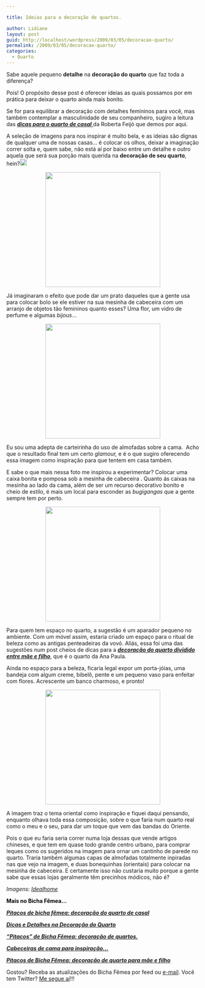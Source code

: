 ```yaml
---

title: Ideias para a decoração de quartos.

author: Lidiane
layout: post
guid: http://localhost/wordpress/2009/03/05/decoracao-quarto/
permalink: /2009/03/05/decoracao-quarto/
categories:
  - Quarto
---
```

Sabe aquele pequeno **detalhe** na **decoração do quarto** que faz toda a diferença?

Pois! O propósito desse post é oferecer ideias as quais possamos por em prática para deixar o quarto ainda mais bonito.

Se for para equilibrar a decoração com detalhes femininos para você, mas também contemplar a masculinidade de seu companheiro, sugiro a leitura das <a href="http://www.trololodemulher.com.br/2010/03/29/pitacos-de-bicha-femea-decoracao-do-quarto-de-casal/" target="_self">**<em>dicas para o quarto de casal</em>** </a>da Roberta Feijó que demos por aqui.

A seleção de imagens para nos inspirar é muito bela, e as ideias são dignas de qualquer uma de nossas casas… é colocar os olhos, deixar a imaginação correr solta e, quem sabe, não está aí por baixo entre um detalhe e outro aquela que será sua porção mais querida na **decoração de seu quarto**, hein?[<img style="display: inline;" title="clip_image001[4]" src="http://www.trololodemulher.com.br/blog/wp-content/uploads/2009/03/clip-image0014-thumb3.gif" alt="clip_image001[4]" width="18" height="18" />](http://www.trololodemulher.com.br/blog/wp-content/uploads/2009/03/clip-image00143.gif)

<p style="text-align: center;">
  <a href="http://www.trololodemulher.com.br/blog/wp-content/uploads/2011/03/decoracao-de-quartos.jpg"><img class="alignnone size-full wp-image-6172" title="decoração de quartos" src="http://www.trololodemulher.com.br/blog/wp-content/uploads/2011/03/decoracao-de-quartos.jpg" alt="" width="300" height="300" /></a>
</p>

Já imaginaram o efeito que pode dar um prato daqueles que a gente usa para colocar bolo se ele estiver na sua mesinha de cabeceira com um arranjo de objetos tão femininos quanto esses? Uma flor, um vidro de perfume e algumas _bijous_…[](http://www.trololodemulher.com.br/blog/wp-content/uploads/2009/03/clip-image00163.gif)

<p style="text-align: center;">
  <a href="http://www.trololodemulher.com.br/blog/wp-content/uploads/2011/03/decoracao-de-quartos2.jpg"><img class="alignnone size-full wp-image-6173" title="decoração de quartos[2]" src="http://www.trololodemulher.com.br/blog/wp-content/uploads/2011/03/decoracao-de-quartos2.jpg" alt="" width="300" height="300" /></a>
</p>

Eu sou uma adepta de carteirinha do uso de almofadas sobre a cama.  Acho que o resultado final tem um certo _glamour,_ e é o que sugiro oferecendo essa imagem como inspiração para que tentem em casa também.

E sabe o que mais nessa foto me inspirou a experimentar? Colocar uma caixa bonita e pomposa sob a mesinha de cabeceira . Quanto ás caixas na mesinha ao lado da cama, além de ser um recurso decorativo bonito e cheio de estilo, é mais um local para esconder as _bugigangas_ que a gente sempre tem por perto.

<p style="text-align: center;">
  <a href="http://www.trololodemulher.com.br/blog/wp-content/uploads/2011/03/decoracao-de-quartos3.jpg"><img class="alignnone size-full wp-image-6174" title="decoração de quartos[3]" src="http://www.trololodemulher.com.br/blog/wp-content/uploads/2011/03/decoracao-de-quartos3.jpg" alt="" width="300" height="300" /></a>
</p>

Para quem tem espaço no quarto, a sugestão é um aparador pequeno no ambiente. Com um móvel assim, estaria criado um espaço para o ritual de beleza como as antigas penteadeiras da vovó. Aliás, essa foi uma das sugestões num post cheios de dicas para a **_<a href="http://www.trololodemulher.com.br/2010/04/22/pitacos-de-bicha-femea-decoracao-de-quarto-para-mae-e-filho/" target="_self">decoração do quarto dividido entre mãe e filho</a>_**, que é o quarto da Ana Paula.

Ainda no espaço para a beleza, ficaria legal expor um porta-jóias, uma bandeja com algum creme, bibelô, pente e um pequeno vaso para enfeitar com flores. Acrescente um banco charmoso, e pronto!

<p style="text-align: center;">
  <a href="http://www.trololodemulher.com.br/blog/wp-content/uploads/2011/03/decoracao-de-quartos4.jpg"><img class="alignnone size-full wp-image-6175" title="decoração de quartos[4]" src="http://www.trololodemulher.com.br/blog/wp-content/uploads/2011/03/decoracao-de-quartos4.jpg" alt="" width="300" height="300" /></a>
</p>

A imagem traz o tema oriental como inspiração e fiquei daqui pensando, enquanto olhava toda essa composição, sobre o que faria num quarto real como o meu e o seu, para dar um toque que vem das bandas do Oriente.

Pois o que eu faria seria correr numa loja dessas que vende artigos chineses, e que tem em quase todo grande centro urbano, para comprar leques como os sugeridos na imagem para ornar um cantinho de parede no quarto. Traria também algumas capas de almofadas totalmente inpiradas nas que vejo na imagem, e duas bonequinhas (orientais) para colocar na mesinha de cabeceira. E certamente isso não custaria muito porque a gente sabe que essas lojas geralmente têm precinhos módicos, não é?[](http://www.trololodemulher.com.br/blog/wp-content/uploads/2009/03/clip-image001142.gif)

_Imagens:_ <a href="http://www.idealhomemagazine.co.uk/" target="_blank"><em>Idealhome</em></a>

**<span style="color: #000000;">Mais no Bicha Fêmea…</span>**

**<span style="color: #000000;"><em><a href="http://www.trololodemulher.com.br/2010/03/29/pitacos-de-bicha-femea-decoracao-do-quarto-de-casal/" target="_self">Pitacos de bicha fêmea: decoração do quarto de casal</a></em></span>**

[**_Dicas e Detalhes na Decoração do Quarto_**](http://www.trololodemulher.com.br/2009/10/01/dicas-e-detalhes-na-decoracao-do-quarto/)

[**_“Pitacos” de Bicha Fêmea: decoração de quartos._**](http://www.trololodemulher.com.br/2009/08/11/pitacos-de-bicha-fmea-decorao-de-quartos/)

[**_Cabeceiras de cama para inspiração…_**](http://www.trololodemulher.com.br/2009/04/30/cabeceiras-de-cama-para-inspirao/)

**_<a href="http://www.trololodemulher.com.br/2010/04/22/pitacos-de-bicha-femea-decoracao-de-quarto-para-mae-e-filho/" target="_self">Pitacos de Bicha Fêmea: decoração de quarto para mãe e filho</a>_**

Gostou? Receba as atualizações do Bicha Fêmea por <a>feed </a>ou <a href="http://feedburner.google.com/fb/a/mailverify?uri=blogbichafemea&loc=pt_BR" target="_blank">e-mail</a>. Você tem Twitter? <a href="http://twitter.com/bichafemea" target="_blank">Me segue aí</a>!!!